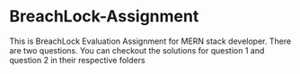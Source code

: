 # BreachLock-Assignment
This is BreachLock Evaluation Assignment for MERN stack developer. There are two questions. You can checkout the solutions for question 1 and question 2 in their respective folders